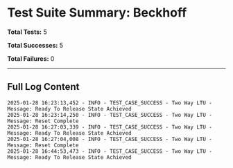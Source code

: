 # Test Suite Summary: Beckhoff

**Total Tests:** 5

**Total Successes:** 5

**Total Failures:** 0

---

## Full Log Content

```
2025-01-28 16:23:13,452 - INFO - TEST_CASE_SUCCESS - Two Way LTU - Message: Ready To Release State Achieved
2025-01-28 16:23:14,250 - INFO - TEST_CASE_SUCCESS - Two Way LTU - Message: Reset Complete
2025-01-28 16:27:03,339 - INFO - TEST_CASE_SUCCESS - Two Way LTU - Message: Ready To Release State Achieved
2025-01-28 16:27:04,008 - INFO - TEST_CASE_SUCCESS - Two Way LTU - Message: Reset Complete
2025-01-28 16:44:53,473 - INFO - TEST_CASE_SUCCESS - Two Way LTU - Message: Ready To Release State Achieved
```
